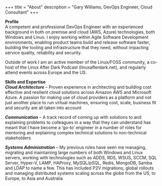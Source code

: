 +++
title = "About"
description = "Gary Williams, DevOps Engineer, Cloud Consultant"
+++

**Profile**\
A competent and professional DevOps Engineer with an experienced background in both on premise and cloud (AWS, Azure) technologies, both Windows and Linux. I enjoy working within Agile Software Development environments, enabling product teams build and release software faster, building the tooling and infrastructure that they need, without impacting service quality, reliability and security.

Outside of work I am an active member of the Linux/FOSS community, a co-host of the Linux After Dark Podcast (linuxafterdark.net), and regularly attend events across Europe and the US.

**Skills and Expertise**\
***Cloud Architecture*** – Proven experience in architecting and building cost effective and resilient cloud solutions across Amazon AWS and Microsoft Azure. A passion for making use of cloud providers as a platform and not just another place to run virtual machines, ensuring cost, scale, business fit and security are all taken into account

***Communication*** – A track record of coming up with solutions to and explaining problems to colleagues in a way that they can understand has meant that I have become a ‘go-to’ engineer in a number of roles for mentoring and explaining complex technical solutions to non-technical stakeholders

***Systems Administration*** – My previous roles have seen me managing, migrating and maintaining large numbers of both Windows and Linux servers, working with technologies such as ADDS, RDS, WSUS, SCCM, SQL Server, Hyper-V, LAMP, HAProxy, MySQL/pSQL, Redis, MongoDB, Samba and LDAP to name a few. This has included P2V migrations, global rollouts and managing distributed systems scaling across the globe from the US, to Europe, to Asia and Australia